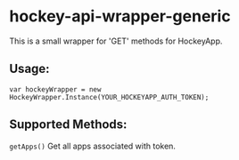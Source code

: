 # hockey-api-wrapper-generic

This is a small wrapper for 'GET' methods for HockeyApp. 

## Usage:
```
var hockeyWrapper = new HockeyWrapper.Instance(YOUR_HOCKEYAPP_AUTH_TOKEN);  
```

## Supported Methods:

`getApps()` Get all apps associated with token.